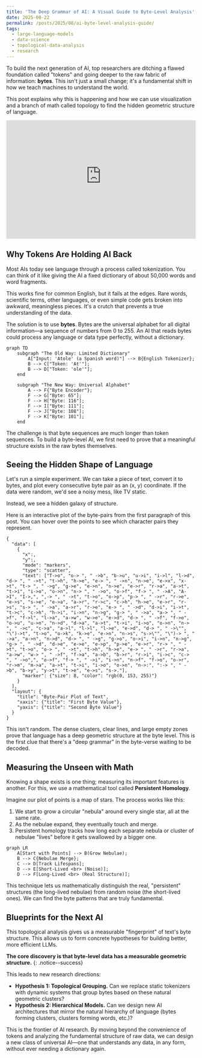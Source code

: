 ```yaml
---
title: 'The Deep Grammar of AI: A Visual Guide to Byte-Level Analysis'
date: 2025-08-22
permalink: /posts/2025/08/ai-byte-level-analysis-guide/
tags:
  - large-language-models
  - data-science
  - topological-data-analysis
  - research
---
```


To build the next generation of AI, top researchers are ditching a flawed foundation called "tokens" and going deeper to the raw fabric of information: **bytes**. This isn't just a small change; it's a fundamental shift in how we teach machines to understand the world.

This post explains why this is happening and how we can use visualization and a branch of math called topology to find the hidden geometric structure of language.

<iframe width="100%" height="315" src="https://www.youtube-nocookie.com/embed/MlBBSUT5X3A?si=fW7NV0mClxwnxW_p" title="YouTube video player" frameborder="0" allow="accelerometer; autoplay; clipboard-write; encrypted-media; gyroscope; picture-in-picture; web-share" referrerpolicy="strict-origin-when-cross-origin" allowfullscreen></iframe>

## Why Tokens Are Holding AI Back

Most AIs today see language through a process called tokenization. You can think of it like giving the AI a fixed dictionary of about 50,000 words and word fragments.

This works fine for common English, but it fails at the edges. Rare words, scientific terms, other languages, or even simple code gets broken into awkward, meaningless pieces. It's a crutch that prevents a true understanding of the data.

The solution is to use **bytes**. Bytes are the universal alphabet for all digital information—a sequence of numbers from 0 to 255. An AI that reads bytes could process any language or data type perfectly, without a dictionary.

```mermaid
graph TD
    subgraph "The Old Way: Limited Dictionary"
        A["Input: 'Atole' (a Spanish word)"] --> B{English Tokenizer};
        B --> C["Token: 'At'"];
        B --> D["Token: 'ole'"];
    end

    subgraph "The New Way: Universal Alphabet"
        A --> F{"Byte Encoder"};
        F --> G["Byte: 65"];
        F --> H["Byte: 116"];
        F --> I["Byte: 111"];
        F --> J["Byte: 108"];
        F --> K["Byte: 101"];
    end
```

The challenge is that byte sequences are much longer than token sequences. To build a byte-level AI, we first need to prove that a meaningful structure exists in the raw bytes themselves.

## Seeing the Hidden Shape of Language

Let's run a simple experiment. We can take a piece of text, convert it to bytes, and plot every consecutive byte pair as an (x, y) coordinate. If the data were random, we'd see a noisy mess, like TV static.

Instead, we see a hidden galaxy of structure.

Here is an interactive plot of the byte-pairs from the first paragraph of this post. You can hover over the points to see which character pairs they represent.

```plotly
{
  "data": [
    {
      "x":,
      "y":,
      "mode": "markers",
      "type": "scatter",
      "text": ["T->o", "o-> ", " ->b", "b->u", "u->i", "i->l", "l->d", "d-> ", " ->t", "t->h", "h->e", "e-> ", " ->n", "n->e", "e->x", "x->t", "t-> ", " ->g", "g->e", "e->n", "n->e", "e->r", "r->a", "a->t", "t->i", "i->o", "o->n", "n-> ", " ->o", "o->f", "f-> ", " ->A", "A->I", "I->,", ",-> ", " ->t", "t->o", "o->p", "p-> ", " ->r", "r->e", "e->s", "s->e", "e->a", "a->r", "r->c", "c->h", "h->e", "e->r", "r->s", "s-> ", " ->a", "a->r", "r->e", "e-> ", " ->d", "d->i", "i->t", "t->c", "c->h", "h->i", "i->n", "n->g", "g-> ", " ->a", "a-> ", " ->f", "f->l", "l->a", "a->w", "w->e", "e->d", "d-> ", " ->f", "f->o", "o->u", "u->n", "n->d", "d->a", "a->t", "t->i", "i->o", "o->n", "n-> ", " ->c", "c->a", "a->l", "l->l", "l->e", "e->d", "d-> ", " ->\"", "\")->t", "t->o", "o->k", "k->e", "e->n", "n->s", "s->\"", "\")-> ", " ->a", "a->n", "n->d", "d-> ", " ->g", "g->o", "o->i", "i->n", "n->g", "g-> ", " ->d", "d->e", "e->e", "e->p", "p->e", "e->r", "r-> ", " ->t", "t->o", "o-> ", " ->t", "t->h", "h->e", "e-> ", " ->r", "r->a", "a->w", "w-> ", " ->f", "f->a", "a->b", "b->r", "r->i", "i->c", "c-> ", " ->o",", "o->f", "f-> ", " ->i", "i->n", "n->f", "f->o", "o->r", "r->m", "m->a", "a->t", "t->i", "i->o", "o->n", "n->:", ":-> ", " ->b", "b->y", "y->t", "t->e", "e->s", "s->."],
      "marker": {"size": 8, "color": "rgb(0, 153, 255)"}
    }
  ],
  "layout": {
    "title": "Byte-Pair Plot of Text",
    "xaxis": {"title": "First Byte Value"},
    "yaxis": {"title": "Second Byte Value"}
  }
}
```

This isn't random. The dense clusters, clear lines, and large empty zones prove that language has a deep geometric structure at the byte level. This is the first clue that there's a "deep grammar" in the byte-verse waiting to be decoded.

## Measuring the Unseen with Math

Knowing a shape exists is one thing; measuring its important features is another. For this, we use a mathematical tool called **Persistent Homology**.

Imagine our plot of points is a map of stars. The process works like this:
1.  We start to grow a circular "nebula" around every single star, all at the same rate.
2.  As the nebulae expand, they eventually touch and merge.
3.  Persistent homology tracks how long each separate nebula or cluster of nebulae "lives" before it gets swallowed by a bigger one.

```mermaid
graph LR
    A[Start with Points] --> B(Grow Nebulae);
    B --> C{Nebulae Merge};
    C --> D[Track Lifespans];
    D --> E[Short-Lived <br> (Noise)];
    D --> F[Long-Lived <br> (Real Structure)];
```
This technique lets us mathematically distinguish the real, "persistent" structures (the long-lived nebulae) from random noise (the short-lived ones). We can find the byte patterns that are truly fundamental.

## Blueprints for the Next AI

This topological analysis gives us a measurable "fingerprint" of text's byte structure. This allows us to form concrete hypotheses for building better, more efficient LLMs.

**The core discovery is that byte-level data has a measurable geometric structure.**
{: .notice--success}

This leads to new research directions:
-   **Hypothesis 1: Topological Grouping.** Can we replace static tokenizers with dynamic systems that group bytes based on these natural geometric clusters?
-   **Hypothesis 2: Hierarchical Models.** Can we design new AI architectures that mirror the natural hierarchy of language (bytes forming clusters, clusters forming words, etc.)?

This is the frontier of AI research. By moving beyond the convenience of tokens and analyzing the fundamental structure of raw data, we can design a new class of universal AI—one that understands any data, in any form, without ever needing a dictionary again.

